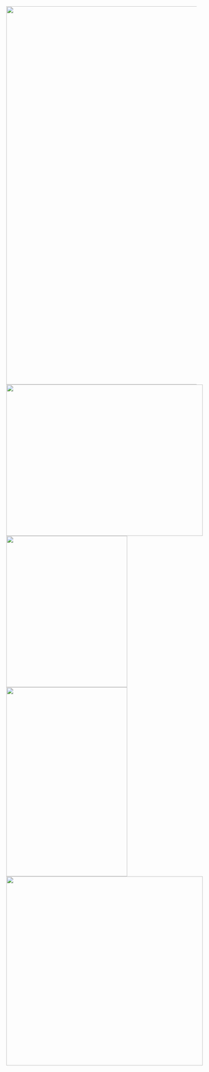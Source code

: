 <img width="1000" src="https://www.gifcen.com/wp-content/uploads/2023/03/destroy-lonely-gif-2.gif">

<div style="display: inline-block">
  <img height="400" width="520" src="https://media.tenor.com/cpBTqH3VCFoAAAAC/ken-carson-opium.gif">
  <img height="400" width="320" src="https://media.tenor.com/T7fPVevMCZkAAAAC/ken-carson-opium.gif">
</div>

<div style="display: inline-block">
  <img height="500" width="320" src="https://media.tenor.com/T7fPVevMCZkAAAAC/ken-carson-opium.gif">
  <img height="500" width="520" src="https://media.tenor.com/cpBTqH3VCFoAAAAC/ken-carson-opium.gif">
</div>

<!--
<div style="display: inline-block">
  <img height="300" width="400" src="https://media.tenor.com/5PkjBikhUoUAAAAd/sheppy-shisha.gif">
  <img height="300" width="600" src="https://media.tenor.com/fVnM6XgEPi0AAAAC/krink-akm.gif">
</div>
-->

